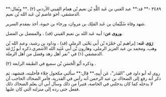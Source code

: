 ٣٤٨٩ -** قد:** عبد الغني بن عَبد اللَّهِ بْن نعيم بْن همام القيني الأردني (٢) ،** ويُقال:** الدمشقي، أخو عاصم بْن عَبد الله بْن نعيم.

شهد وفاة سُلَيْمان بن عَبد المَلِك بن مروان، ورجاء بن حيوة، أخذ بمقدم السرير.

**وروى عن:** أبيه عَبد الله بن نعيم القيني (قد) ، والمفضل بن الفضل.

**رَوَى عَنه:** إبراهيم بْن حَمْزَة بْن أَبي يَحْيَى الرملي (قد) ، وداود بن رشيد، وعبد الله بْن وهب، ومحمد بن عبد العزيز الرملي، وهارون بْن أَبي عُبَيد الله الأشعري.ذكره أبو زُرْعَة الدمشقي (١) في "نفر أهل زهد وفضل من أهل الرملة.

وذكره أَبُو الْحَسَنِ بْن سميع في الطبقة الرابعة (٢) .

روى له أبو داود في "القَدَر"، عَن أَبِيهِ،** قال:** سألني مكحول خلاء فأخليته، فتشهد، ثم ذكر أنه رفع إلى الضحاك بن عبد الرحمن أنه رأس في القدرية، فأمر الضحاك الحاجب أن لا يدخله كما كان يدخلني في الخاصة، فتبرأ من ذلك وسأل أبي أن يعلم الضحاك ذلك ففعل حتى رده إلى منزلته التي كان عليها.